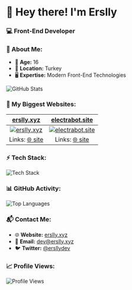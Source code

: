 # 👋 Hey there! I'm Erslly

### 💻 Front-End Developer

### 📌 About Me:
- 🎂 **Age:** 16  
- 📍 **Location:** Turkey  
- 🖥️ **Expertise:** Modern Front-End Technologies

![GitHub Stats](https://github-readme-stats.vercel.app/api?username=erslly&show_icons=true&theme=tokyonight)

### 🚀 My Biggest Websites:

| [erslly.xyz](https://erslly.xyz) | [electrabot.site](https://electrabot.site) |
|:-:|:-:|
| [![erslly.xyz](https://p.erslly.xyz/erslly%20.png)](https://erslly.xyz) | [![electrabot.site](https://p.erslly.xyz/electra.png)](https://electrabot.site) |
| Links: [🌐 site](https://erslly.xyz)   | Links: [🌐 site](https://electrabot.site)  |

### ⚡ Tech Stack:
![Tech Stack](https://skillicons.dev/icons?i=js,html,css,ts,react,nextjs,nodejs,express,tailwind,mongodb,git,github,pnpm,vscode,vercel,bootstrap)

### 📊 GitHub Activity:
![Top Languages](https://github-readme-stats.vercel.app/api/top-langs/?username=erslly&layout=compact&theme=tokyonight)

### 📬 Contact Me:
- 🌐 **Website:** [erslly.xyz](https://erslly.xyz)  
- 📧 **Email:** [dev@erslly.xyz](mailto:dev@erslly.xyz)  
- 🐦 **Twitter:** [@ersllydev](https://x.com/ersllydev)  

### 📈 Profile Views:
![Profile Views](https://count.getloli.com/get/@erslly?theme=rule34)
